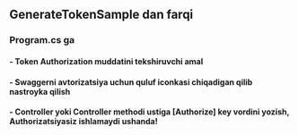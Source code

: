 ## GenerateTokenSample dan farqi
### Program.cs ga 
#### - Token Authorization muddatini tekshiruvchi amal
#### - Swaggerni avtorizatsiya uchun quluf iconkasi chiqadigan qilib nastroyka qilish
#### - Controller yoki Controller methodi ustiga [Authorize] key vordini yozish, Authorizatsiyasiz ishlamaydi ushanda!
